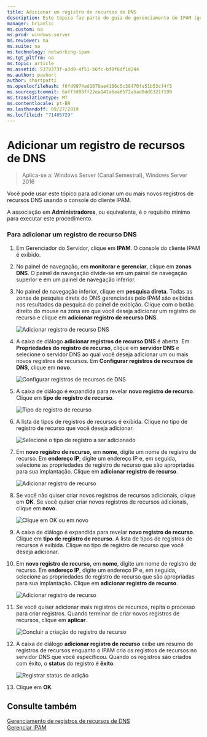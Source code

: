 ```yaml
---
title: Adicionar um registro de recursos de DNS
description: Este tópico faz parte do guia de gerenciamento do IPAM (gerenciamento de endereços IP) no Windows Server 2016.
manager: brianlic
ms.custom: na
ms.prod: windows-server
ms.reviewer: na
ms.suite: na
ms.technology: networking-ipam
ms.tgt_pltfrm: na
ms.topic: article
ms.assetid: 5379373f-a3d9-4f51-b6fc-bf0f6df1d244
ms.author: pashort
author: shortpatti
ms.openlocfilehash: f8fd9974ad1670ae4106c5c38470fa51b53cf4f5
ms.sourcegitcommit: 6aff3d88ff22ea141a6ea6572a5ad8dd6321f199
ms.translationtype: MT
ms.contentlocale: pt-BR
ms.lasthandoff: 09/27/2019
ms.locfileid: "71405729"
---
```

# <a name="add-a-dns-resource-record"></a>Adicionar um registro de recursos de DNS

>Aplica-se a: Windows Server (Canal Semestral), Windows Server 2016

Você pode usar este tópico para adicionar um ou mais novos registros de recursos DNS usando o console do cliente IPAM.  
  
A associação em **Administradores**, ou equivalente, é o requisito mínimo para executar este procedimento.  
  
### <a name="to-add-a-dns-resource-record"></a>Para adicionar um registro de recurso DNS  
  
1.  Em Gerenciador do Servidor, clique em **IPAM**. O console do cliente IPAM é exibido.  
  
2.  No painel de navegação, em **monitorar e gerenciar**, clique em **zonas DNS**.  O painel de navegação divide-se em um painel de navegação superior e em um painel de navegação inferior.  
  
3.  No painel de navegação inferior, clique em **pesquisa direta**. Todas as zonas de pesquisa direta do DNS gerenciadas pelo IPAM são exibidas nos resultados da pesquisa do painel de exibição. Clique com o botão direito do mouse na zona em que você deseja adicionar um registro de recurso e clique em **adicionar registro de recurso DNS**.  
  
    ![Adicionar registro de recurso DNS](../../media/Add-a-DNS-Resource-Record/ipam_DNSrr_01.jpg)
  
4.  A caixa de diálogo **adicionar registros de recurso DNS** é aberta. Em **Propriedades do registro de recurso**, clique em **servidor DNS** e selecione o servidor DNS ao qual você deseja adicionar um ou mais novos registros de recursos. Em **Configurar registros de recursos de DNS**, clique em **novo**.  
  
    ![Configurar registros de recursos de DNS](../../media/Add-a-DNS-Resource-Record/ipam_DNSrr_02.jpg)  
  
5.  A caixa de diálogo é expandida para revelar **novo registro de recurso**. Clique em **tipo de registro de recurso**.  
  
    ![Tipo de registro de recurso](../../media/Add-a-DNS-Resource-Record/ipam_DNSrr_03.jpg)  
  
6.  A lista de tipos de registros de recursos é exibida. Clique no tipo de registro de recurso que você deseja adicionar.  
  
    ![Selecione o tipo de registro a ser adicionado](../../media/Add-a-DNS-Resource-Record/ipam_DNSrr_04.jpg)  
  
7.  Em **novo registro de recurso,** em **nome**, digite um nome de registro de recurso. Em **endereço IP**, digite um endereço IP e, em seguida, selecione as propriedades de registro de recurso que são apropriadas para sua implantação. Clique em **adicionar registro de recurso**.  
  
    ![Adicionar registro de recurso](../../media/Add-a-DNS-Resource-Record/ipam_DNSrr_06.jpg)  
  
8.  Se você não quiser criar novos registros de recursos adicionais, clique em **OK**. Se você quiser criar novos registros de recursos adicionais, clique em **novo**.  
  
    ![Clique em OK ou em novo](../../media/Add-a-DNS-Resource-Record/ipam_DNSrr_r2_01.jpg)
  
9. A caixa de diálogo é expandida para revelar **novo registro de recurso**. Clique em **tipo de registro de recurso**. A lista de tipos de registros de recursos é exibida. Clique no tipo de registro de recurso que você deseja adicionar.  
  
10. Em **novo registro de recurso,** em **nome**, digite um nome de registro de recurso. Em **endereço IP**, digite um endereço IP e, em seguida, selecione as propriedades de registro de recurso que são apropriadas para sua implantação. Clique em **adicionar registro de recurso**.  
  
    ![Adicionar registro de recurso](../../media/Add-a-DNS-Resource-Record/ipam_DNSrr_r2_02.jpg)  
  
11. Se você quiser adicionar mais registros de recursos, repita o processo para criar registros. Quando terminar de criar novos registros de recursos, clique em **aplicar**.  
  
    ![Concluir a criação do registro de recurso](../../media/Add-a-DNS-Resource-Record/ipam_DNSrr_r2_03.jpg)  
  
12. A caixa de diálogo **adicionar registro de recurso** exibe um resumo de registros de recursos enquanto o IPAM cria os registros de recursos no servidor DNS que você especificou. Quando os registros são criados com êxito, o **status** do registro é **êxito**.  
  
    ![Registrar status de adição](../../media/Add-a-DNS-Resource-Record/ipam_DNSrr_r2_04.jpg)  
  
13. Clique em **OK**.  
  
## <a name="see-also"></a>Consulte também  
[Gerenciamento de registros de recursos de DNS](DNS-Resource-Record-Management.md)  
[Gerenciar IPAM](Manage-IPAM.md)  
  


